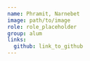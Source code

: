 ```yaml
---
name: Phramit, Narnebet 
image: path/to/image 
role: role_placeholder
group: alum
links:
  github: link_to_github 
---
```

